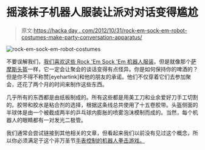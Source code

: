 # 摇滚袜子机器人服装让派对对话变得尴尬

> 原文:[https://hacka day . com/2012/10/31/rock-em-sock-em-robot-costumes-make-party-conversation-apparatus/](https://hackaday.com/2012/10/31/rock-em-sock-em-robot-costumes-make-party-conversation-awkward/)

![](../Images/d2b00608226275d1871deca404b68e51.png "rock-em-sock-em-robot-costumes")

不要误解我们，[我们喜欢这些 Rock 'Em Sock 'Em 机器人服装](http://imgur.com/a/Pdf2A)。但是就像那个[萨摩斯头盔](http://hackaday.com/2012/10/23/metroid-helmet-takes-halloween-costuming-to-a-higher-level/)一样，它一定会让聚会的谈话变得有点怪异。你是如何保持你的啤酒的？但是你不得不称赞[eyehartink]和他的朋友的承诺。他们不仅穿着它们去参加聚会，还花了两个月的时间来制作这些东西。

几乎所有的东西都是由纸板制成的。所有这些都是用美工刀和业余爱好刀手工切割的。胶带和胶水是粘合剂的选择，根据这条线总共使用了十五卷胶带。头盔侧面的半球体是由一个被截成两半的乒乓球内膨胀的喷雾泡沫模制而成的。当然，每个机器人的眼睛都有一对发光二极管。

我们通常会尝试链接到其他相关的文章，但看起来我们以前没有见过这个概念，所以你必须满足于这个非万圣节[手表控制的机器人拳击游戏。](http://hackaday.com/2010/08/03/robot-boxing-with-wrist-watches/)